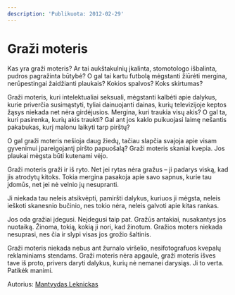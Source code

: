 ```yaml
---
description: 'Publikuota: 2012-02-29'
---
```


# Graži moteris

Kas yra graži moteris? Ar tai aukštakulnių įkalinta, stomotologo išbalinta, pudros pagražinta būtybė? O gal tai kartu futbolą mėgstanti žiūrėti mergina, nerūpestingai žaidžianti plaukais? Kokios spalvos? Koks skirtumas?

Graži moteris, kuri intelektualiai seksuali, mėgstanti kalbėti apie dalykus, kurie priverčia susimąstyti, tyliai dainuojanti dainas, kurių televizijoje keptos žąsys niekada net nėra girdėjusios. Mergina, kuri traukia visų akis? O gal ta, kuri pasirenka, kurių akis traukti? Gal ant jos kaklo puikuojasi laimę nešantis pakabukas, kurį malonu laikyti tarp pirštų?

O gal graži moteris nešioja daug žiedų, tačiau slapčia svajoja apie visam gyvenimui įpareigojantį piršto papuošalą? Graži moteris skaniai kvepia. Jos plaukai mėgsta būti kutenami vėjo.

Graži moteris graži ir iš ryto. Net jei rytas nėra gražus – ji padarys viską, kad jis atrodytų kitoks. Tokia mergina pasakoja apie savo sapnus, kurie tau įdomūs, net jei nė velnio jų nesupranti.

Ji niekada tau neleis atsikvėpti, pamiršti dalykus, kuriuos ji mėgsta, neleis ieškoti skanesnio bučinio, nes tokio nėra, neleis galvoti apie kitas rankas.

Jos oda gražiai įdegusi. Neįdegusi taip pat. Gražūs antakiai, nusakantys jos nuotaiką. Žinoma, tokią, kokią ji nori, kad žinotum. Gražios moters niekada nesuprasi, nes čia ir slypi visas jos grožio šaltinis.

Graži moteris niekada nebus ant žurnalo viršelio, nesifotografuos kvepalų reklaminiams stendams. Graži moteris nėra apgaulė, graži moteris išves tave iš proto, privers daryti dalykus, kurių nė nemanei darysiąs. Ji to verta. Patikėk manimi.

Autorius: [Mantvydas Leknickas](http://www.pravda.lt/user/Mantvydas_Leknickas-4078)


